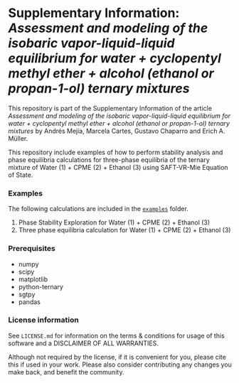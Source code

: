 # Supplementary Information: *Assessment and modeling of the isobaric vapor-liquid-liquid equilibrium for water + cyclopentyl methyl ether + alcohol (ethanol or propan-1-ol) ternary mixtures*

This repository is part of the Supplementary Information of the article *Assessment and modeling of the isobaric vapor-liquid-liquid equilibrium for water + cyclopentyl methyl ether + alcohol (ethanol or propan-1-ol) ternary mixtures* by Andrés Mejía, Marcela Cartes, Gustavo Chaparro and Erich A. Müller.

This repository include examples of how to perform stability analysis and phase equilibria calculations for three-phase equilibria of the ternary mixture of Water (1) + CPME (2) + Ethanol (3) using SAFT-VR-Mie Equation of State.


### Examples

The following calculations are included in the [``examples``](./examples) folder.

1. Phase Stability Exploration for Water (1) + CPME (2) + Ethanol (3)
2. Three phase equilibria calculation for Water (1) + CPME (2) + Ethanol (3)

### Prerequisites

- numpy
- scipy
- matplotlib
- python-ternary
- sgtpy
- pandas

### License information

See ``LICENSE.md`` for information on the terms & conditions for usage of this software and a DISCLAIMER OF ALL WARRANTIES.

Although not required by the license, if it is convenient for you, please cite this if used in your work. Please also consider contributing any changes you make back, and benefit the community.
